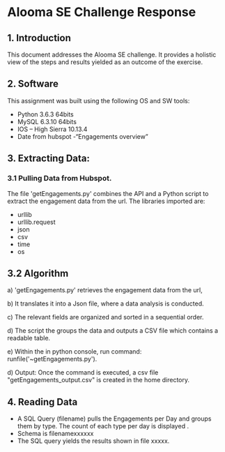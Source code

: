 # Alooma SE Challenge Response

## 1.	Introduction
This document addresses the Alooma SE challenge.  It provides a holistic view of the steps and results yielded as an outcome of the exercise.

## 2.	Software
This assignment was built using the following OS and SW tools:
* Python 3.6.3 64bits 
* MySQL 6.3.10 64bits
*	IOS – High Sierra 10.13.4
*	Date from hubspot  -“Engagements overview”

## 3.	Extracting Data:

### 3.1	Pulling Data from Hubspot. 
The file 'getEngagements.py' combines the API and a Python script to extract the engagement data from the url.
The libraries imported are:
* urllib
* urllib.request
* json
* csv
* time
* os	

## 3.2	Algorithm

a)	'getEngagements.py' retrieves the engagement data from the url,

b)	 It translates it into a Json file, where a data analysis is conducted.

c)	The relevant fields are organized and sorted in a sequential order.

d)	The script the groups the data and outputs a CSV file which contains a readable table.

e)	Within the in python console, run command: runfile('~getEngagements.py'). 

d)  Output: Once the command  is executed, a csv file "getEngagements_output.csv"  is created in the home directory.


## 4.	Reading Data

*	A SQL Query (filename)   pulls the Engagements per Day and groups them by type. The count of each type per day is displayed .
*	Schema is filenamexxxxxx
*	The SQL query yields the results shown in file xxxxx.

